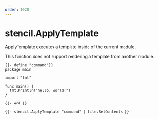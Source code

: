 ```yaml
---
order: 1020
---
```


# stencil.ApplyTemplate

ApplyTemplate executes a template inside of the current module.

This function does not support rendering a template from another module.

```
{{- define "command"}}
package main

import "fmt"

func main() {
  fmt.Println("hello, world!")
}

{{- end }}

{{- stencil.ApplyTemplate "command" | file.SetContents }}
```
